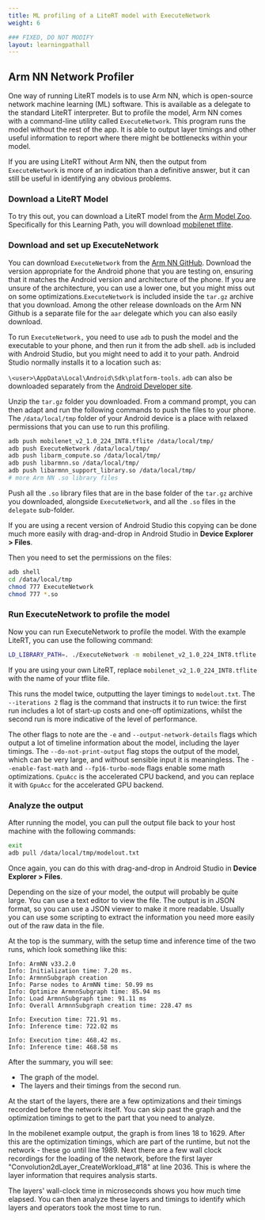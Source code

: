 ```yaml
---
title: ML profiling of a LiteRT model with ExecuteNetwork
weight: 6

### FIXED, DO NOT MODIFY
layout: learningpathall
---
```


## Arm NN Network Profiler
One way of running LiteRT models is to use Arm NN, which is open-source network machine learning (ML) software. This is available as a delegate to the standard LiteRT interpreter. But to profile the model, Arm NN comes with a command-line utility called `ExecuteNetwork`. This program runs the model without the rest of the app. It is able to output layer timings and other useful information to report where there might be bottlenecks within your model.

If you are using LiteRT without Arm NN, then the output from `ExecuteNetwork` is more of an indication than a definitive answer, but it can still be useful in identifying any obvious problems.

### Download a LiteRT Model

To try this out, you can download a LiteRT model from the [Arm Model Zoo](https://github.com/ARM-software/ML-zoo). Specifically for this Learning Path, you will download [mobilenet tflite](https://github.com/ARM-software/ML-zoo/blob/master/models/image_classification/mobilenet_v2_1.0_224/tflite_int8/mobilenet_v2_1.0_224_INT8.tflite).

### Download and set up ExecuteNetwork

You can download `ExecuteNetwork` from the [Arm NN GitHub](https://github.com/ARM-software/armnn/releases). Download the version appropriate for the Android phone that you are testing on, ensuring that it matches the Android version and architecture of the phone. If you are unsure of the architecture, you can use a lower one, but you might miss out on some optimizations.`ExecuteNetwork` is included inside the `tar.gz` archive that you download. Among the other release downloads on the Arm NN Github is a separate file for the `aar` delegate which you can also easily download.

To run `ExecuteNetwork,` you need to use `adb` to push the model and the executable to your phone, and then run it from the adb shell. `adb` is included with Android Studio, but you might need to add it to your path. Android Studio normally installs it to a location such as:

  `\<user>\AppData\Local\Android\Sdk\platform-tools`. `adb` can also be downloaded separately from the [Android Developer site](https://developer.android.com/studio/releases/platform-tools).

Unzip the `tar.gz` folder you downloaded. From a command prompt, you can then adapt and run the following commands to push the files to your phone. The `/data/local/tmp` folder of your Android device is a place with relaxed permissions that you can use to run this profiling.

```bash
adb push mobilenet_v2_1.0_224_INT8.tflite /data/local/tmp/ 
adb push ExecuteNetwork /data/local/tmp/
adb push libarm_compute.so /data/local/tmp/
adb push libarmnn.so /data/local/tmp/
adb push libarmnn_support_library.so /data/local/tmp/
# more Arm NN .so library files
```
Push all the `.so` library files that are in the base folder of the `tar.gz` archive you downloaded, alongside `ExecuteNetwork`, and all the `.so` files in the `delegate` sub-folder. 

If you are using a recent version of Android Studio this copying can be done much more easily with drag-and-drop in Android Studio in **Device Explorer > Files**.

Then you need to set the permissions on the files:

```bash
adb shell       
cd /data/local/tmp
chmod 777 ExecuteNetwork    
chmod 777 *.so	   
```

### Run ExecuteNetwork to profile the model

Now you can run ExecuteNetwork to profile the model. With the example LiteRT, you can use the following command:

```bash
LD_LIBRARY_PATH=. ./ExecuteNetwork -m mobilenet_v2_1.0_224_INT8.tflite -c CpuAcc -T delegate --iterations 2 --do-not-print-output --enable-fast-math --fp16-turbo-mode -e --output-network-details > modelout.txt
```

If you are using your own LiteRT, replace `mobilenet_v2_1.0_224_INT8.tflite` with the name of your tflite file.

This runs the model twice, outputting the layer timings to `modelout.txt`. The `--iterations 2` flag is the command that instructs it to run twice: the first run includes a lot of start-up costs and one-off optimizations, whilst the second run is more indicative of the level of performance.

The other flags to note are the `-e` and `--output-network-details` flags which output a lot of timeline information about the model, including the layer timings. The `--do-not-print-output` flag stops the output of the model, which can be very large, and without sensible input it is meaningless. The `--enable-fast-math` and `--fp16-turbo-mode` flags enable some math optimizations. `CpuAcc` is the accelerated CPU backend, and you can replace it with `GpuAcc` for the accelerated GPU backend. 

### Analyze the output

After running the model, you can pull the output file back to your host machine with the following commands:

```bash
exit        
adb pull /data/local/tmp/modelout.txt
```
Once again, you can do this with drag-and-drop in Android Studio in **Device Explorer > Files**.

Depending on the size of your model, the output will probably be quite large. You can use a text editor to view the file. The output is in JSON format, so you can use a JSON viewer to make it more readable. Usually you can use some scripting to extract the information you need more easily out of the raw data in the file.

At the top is the summary, with the setup time and inference time of the two runs, which look something like this:

```output
Info: ArmNN v33.2.0
Info: Initialization time: 7.20 ms.
Info: ArmnnSubgraph creation
Info: Parse nodes to ArmNN time: 50.99 ms
Info: Optimize ArmnnSubgraph time: 85.94 ms
Info: Load ArmnnSubgraph time: 91.11 ms
Info: Overall ArmnnSubgraph creation time: 228.47 ms

Info: Execution time: 721.91 ms.
Info: Inference time: 722.02 ms

Info: Execution time: 468.42 ms.
Info: Inference time: 468.58 ms
```

After the summary, you will see:

* The graph of the model.
* The layers and their timings from the second run. 

At the start of the layers, there are a few optimizations and their timings recorded before the network itself. You can skip past the graph and the optimization timings to get to the part that you need to analyze.  

In the mobilenet example output, the graph is from lines 18 to 1629. After this are the optimization timings, which are part of the runtime, but not the network - these go until line 1989. Next there are a few wall clock recordings for the loading of the network, before the first layer "Convolution2dLayer_CreateWorkload_#18" at line 2036. This is where the layer information that requires analysis starts.

The layers' wall-clock time in microseconds shows you how much time elapsed. You can then analyze these layers and timings to identify which layers and operators took the most time to run.
